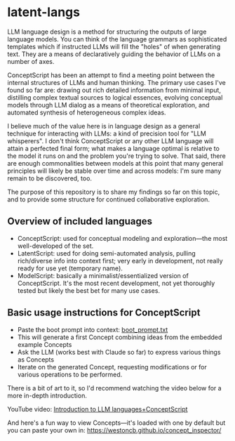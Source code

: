 # latent-langs

LLM language design is a method for structuring the outputs of large language models. You can think of the language grammars as sophisticated templates which if instructed LLMs will fill the "holes" of when generating text. They are a means of declaratively guiding the behavior of LLMs on a number of axes.

ConceptScript has been an attempt to find a meeting point between the internal structures of LLMs and human thinking. The primary use cases I've found so far are: drawing out rich detailed information from minimal input, distilling complex textual sources to logical essences, evolving conceptual models through LLM dialog as a means of theoretical exploration, and automated synthesis of heterogeneous complex ideas.

I believe much of the value here is in language design as a general technique for interacting with LLMs: a kind of precision tool for "LLM whisperers". I don't think ConceptScript or any other LLM language will attain a perfected final form; what makes a language optimal is relative to the model it runs on and the problem you're trying to solve. That said, there are enough commonalities between models at this point that many general principles will likely be stable over time and across models: I'm sure many remain to be discovered, too.

The purpose of this repository is to share my findings so far on this topic, and to provide some structure for continued collaborative exploration.

## Overview of included languages
- ConceptScript: used for conceptual modeling and exploration—the most well-developed of the set.
- LatentScript: used for doing semi-automated analysis, pulling rich/diverse info into context first; very early in development, not really ready for use yet (temporary name).
- ModelScript: basically a minimalist/essentialized version of ConceptScript. It's the most recent development, not yet thoroughly tested but likely the best bet for many use cases.

## Basic usage instructions for ConceptScript
- Paste the boot prompt into context: [boot_prompt.txt](ConceptScript/boot_prompt.txt)
- This will generate a first Concept combining ideas from the embedded example Concepts
- Ask the LLM (works best with Claude so far) to express various things as Concepts
- Iterate on the generated Concept, requesting modifications or for various operations to be performed.

There is a bit of art to it, so I'd recommend watching the video below for a more in-depth introduction.

YouTube video: [Introduction to LLM languages+ConceptScript](https://youtu.be/lmhvevCL7RU)

And here's a fun way to view Concepts—it's loaded with one by default but you can paste your own in: https://westoncb.github.io/concept_inspector/
 
